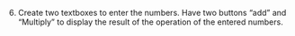 6. Create two textboxes to enter the numbers. Have two buttons “add” and “Multiply” to display the result of the operation of the entered numbers. 
